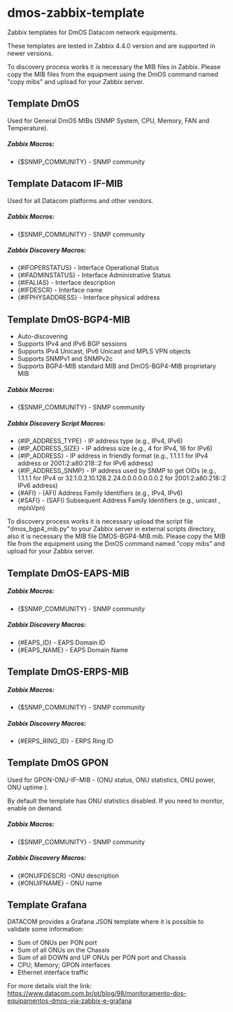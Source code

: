 # dmos-zabbix-template

Zabbix templates for DmOS Datacom network equipments.

These templates are tested in Zabbix 4.4.0 version and are supported in newer versions.

To discovery process works it is necessary the MIB files in Zabbix. Please copy the MIB files
from the equipment using the DmOS command named "copy mibs" and upload for your Zabbix server.

## Template DmOS

Used for General DmOS MIBs (SNMP System, CPU, Memory, FAN and Temperature).

##### Zabbix Macros:

- {$SNMP_COMMUNITY} - SNMP community

## Template Datacom IF-MIB

Used for all Datacom platforms and other vendors.

##### Zabbix Macros:

- {$SNMP_COMMUNITY} - SNMP community

##### Zabbix Discovery Macros:

- {#IFOPERSTATUS} - Interface Operational Status
- {#IFADMINSTATUS} - Interface Administrative Status
- {#IFALIAS} - Interface description
- {#IFDESCR} - Interface name
- {#IFPHYSADDRESS} - Interface physical address

## Template DmOS-BGP4-MIB

- Auto-discovering
- Supports IPv4 and IPv6 BGP sessions
- Supports IPv4 Unicast, IPv6 Unicast and MPLS VPN objects
- Supports SNMPv1 and SNMPv2c
- Supports BGP4-MIB standard MIB and DmOS-BGP4-MIB proprietary MIB

##### Zabbix Macros:

- {$SNMP_COMMUNITY} - SNMP community

##### Zabbix Discovery Script Macros:

- {#IP_ADDRESS_TYPE} - IP address type (e.g., IPv4, IPv6)
- {#IP_ADDRESS_SIZE} - IP address size (e.g., 4 for IPv4, 16 for IPv6)
- {#IP_ADDRESS} - IP address in friendly format (e.g., 1.1.1.1 for IPv4 address or 2001:2:a80:218::2
  for IPv6 address)
- {#IP_ADDRESS_SNMP} - IP address used by SNMP to get OIDs
(e.g., 1.1.1.1 for IPv4 or 32.1.0.2.10.128.2.24.0.0.0.0.0.0.0.2 for 2001:2:a80:218::2 IPv6 address)
- {#AFI} - (AFI) Address Family Identifiers (e.g., IPv4, IPv6)
- {#SAFI} - (SAFI) Subsequent Address Family Identifiers (e.g., unicast , mplsVpn)

To discovery process works it is necessary upload the script file "dmos_bgp4_mib.py" to your Zabbix
server in external scripts directory, also it is necessary the MIB file DMOS-BGP4-MIB.mib. Please
copy the MIB file from the equipment using the DmOS command named "copy mibs" and upload for your
Zabbix server.

## Template DmOS-EAPS-MIB

##### Zabbix Macros:

- {$SNMP_COMMUNITY} - SNMP community

##### Zabbix Discovery Macros:

- {#EAPS_ID} - EAPS Domain ID
- {#EAPS_NAME} - EAPS Domain Name

## Template DmOS-ERPS-MIB

##### Zabbix Macros:

- {$SNMP_COMMUNITY} - SNMP community

##### Zabbix Discovery Macros:

- {#ERPS_RING_ID} - ERPS Ring ID

## Template DmOS GPON

Used for GPON-ONU-IF-MIB - (ONU status, ONU statistics, ONU power, ONU uptime ).

By default the template has ONU statistics disabled. If you need to monitor, enable on demand.

##### Zabbix Macros:

- {$SNMP_COMMUNITY} - SNMP community

##### Zabbix Discovery Macros:

- {#ONUIFDESCR} -ONU description
- {#ONUIFNAME} - ONU name

## Template Grafana

DATACOM provides a Grafana JSON template where it is possible to validate some information:
 - Sum of ONUs per PON port
 - Sum of all ONUs on the Chassis
 - Sum of all DOWN and UP ONUs per PON port and Chassis
 - CPU; Memory; GPON interfaces
 - Ethernet interface traffic

 For more details visit the link:
 https://www.datacom.com.br/pt/blog/98/monitoramento-dos-equipamentos-dmos-via-zabbix-e-grafana
